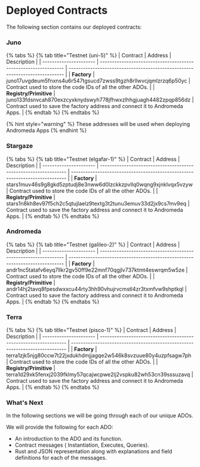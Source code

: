 # Deployed Contracts

The following section contains our deployed contracts:

### Juno

{% tabs %}
{% tab title="Testnet (uni-5)" %}
| Contract               | Address                                                         | Description                                                                  |
| ---------------------- | --------------------------------------------------------------- | ---------------------------------------------------------------------------- |
| **Factory**            | juno17uvgdeum5fnxns4u6r547tgsucd7zwss9tgzh8rllwvcjqmlzrzq6p50yc | Contract used to store the code IDs of all the other ADOs.                   |
| **Registry/Primitive** | juno133fdsnvcah870exzcyxknydswyh778jfhwxzlhhgjuagh4482zpqp856dz | Contract used to save the factory address and connect it to Andromeda Apps.  |
{% endtab %}
{% endtabs %}

{% hint style="warning" %}
These addresses will be used when deploying Andromeda Apps
{% endhint %}

### Stargaze

{% tabs %}
{% tab title="Testnet (elgafar-1)" %}
| Contract               | Address                                                          | Description                                                                  |
| ---------------------- | ---------------------------------------------------------------- | ---------------------------------------------------------------------------- |
| **Factory**            | stars1muv46s9g8gkd5zptudj8e3nww6d0lzckkzpvllq0wqng9xjnklvqx5vzyw | Contract used to store the code IDs of all the other ADOs.                   |
| **Registry/Primitive** | stars1n8kh8ev97f5ch2c5qtujlaelz9textg3t2tunu3emuv33d2jx9cs7mv9eq | Contract used to save the factory address and connect it to Andromeda Apps.  |
{% endtab %}
{% endtabs %}

### Andromeda

{% tabs %}
{% tab title="Testnet (galileo-2)" %}
| Contract               | Address                                                         | Description                                                                  |
| ---------------------- | --------------------------------------------------------------- | ---------------------------------------------------------------------------- |
| **Factory**            | andr1nc5tatafv6eyq7llkr2gv50ff9e22mnf70qgjlv737ktmt4eswrqm5w5ze | Contract used to store the code IDs of all the other ADOs.                   |
| **Registry/Primitive** | andr14hj2tavq8fpesdwxxcu44rty3hh90vhujrvcmstl4zr3txmfvw9shptkql | Contract used to save the factory address and connect it to Andromeda Apps.  |
{% endtab %}
{% endtabs %}

### Terra

{% tabs %}
{% tab title="Testnet (pisco-1)" %}
| Contract               | Address                                                          | Description                                                                  |
| ---------------------- | ---------------------------------------------------------------- | ---------------------------------------------------------------------------- |
| **Factory**            | terra1zjk5njg80ccw7t22jxdukhdmjjagqe2w546k8svzuue80y4uzpfsagw7ph | Contract used to store the code IDs of all the other ADOs.                   |
| **Registry/Primitive** | terra1d29xk5fenxj2039fklmy57qcajwcpwe2lj2vspku82wh53cn39sssuzavq | Contract used to save the factory address and connect it to Andromeda Apps.  |
{% endtab %}
{% endtabs %}

### What's Next

In the following sections we will be going through each of our unique ADOs.

We will provide the following for each ADO:

* An introduction to the ADO and its function.
* Contract messages ( Instantiation, Executes, Queries).
* &#x20;Rust and JSON representation along with explanations and field definitions for each of the messages.

